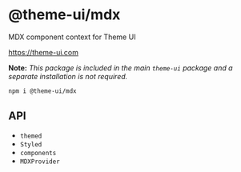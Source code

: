 
# @theme-ui/mdx

MDX component context for Theme UI

https://theme-ui.com

**Note:** *This package is included in the main `theme-ui` package and a separate installation is not required.*

```sh
npm i @theme-ui/mdx
```

## API

- `themed`
- `Styled`
- `components`
- `MDXProvider`

